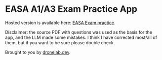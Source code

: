 # EASA A1/A3 Exam Practice App

Hosted version is available here: [EASA Exam practice](https://dronelab.dev/easa-exam/).

Disclaimer: the source PDF with questions was used as the basis for the app, and the LLM made some mistakes. I think I have corrected most/all of them, but if you want to be sure please double check.

Brought to you by [dronelab.dev](https://dronelab.dev/).

